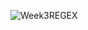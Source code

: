 ![Week3REGEX](https://user-images.githubusercontent.com/64856056/82758870-21363c80-9db7-11ea-92d7-06f8841306f5.png)

